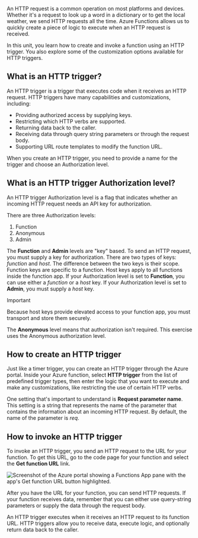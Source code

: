 An HTTP request is a common operation on most platforms and devices. Whether it's a request to look up a word in a dictionary or to get the local weather, we send HTTP requests all the time. Azure Functions allows us to quickly create a piece of logic to execute when an HTTP request is received.

In this unit, you learn how to create and invoke a function using an HTTP trigger. You also explore some of the customization options available for HTTP triggers.

## What is an HTTP trigger?

An HTTP trigger is a trigger that executes code when it receives an HTTP request. HTTP triggers have many capabilities and customizations, including:

- Providing authorized access by supplying keys.
- Restricting which HTTP verbs are supported.
- Returning data back to the caller.
- Receiving data through query string parameters or through the request body.
- Supporting URL route templates to modify the function URL.

When you create an HTTP trigger, you need to provide a name for the trigger and choose an Authorization level.

## What is an HTTP trigger Authorization level?

An HTTP trigger Authorization level is a flag that indicates whether an incoming HTTP request needs an API key for authorization.

There are three Authorization levels:

1. Function
2. Anonymous
3. Admin

The **Function** and **Admin** levels are "key" based. To send an HTTP request, you must supply a key for authorization. There are two types of keys: *function* and *host*. The difference between the two keys is their scope. Function keys are specific to a function. Host keys apply to all functions inside the function app. If your Authorization level is set to **Function**, you can use either a *function* or a *host* key. If your Authorization level is set to **Admin**, you must supply a *host* key.

> [!IMPORTANT]
> Because host keys provide elevated access to your function app, you must transport and store them securely. 

The **Anonymous** level means that authorization isn't required. This exercise uses the Anonymous authorization level.

## How to create an HTTP trigger

Just like a timer trigger, you can create an HTTP trigger through the Azure portal. Inside your Azure function, select **HTTP trigger** from the list of predefined trigger types, then enter the logic that you want to execute and make any customizations, like restricting the use of certain HTTP verbs.

One setting that's important to understand is **Request parameter name**. This setting is a string that represents the name of the parameter that contains the information about an incoming HTTP request. By default, the name of the parameter is *req*.

## How to invoke an HTTP trigger

To invoke an HTTP trigger, you send an HTTP request to the URL for your function. To get this URL, go to the code page for your function and select the **Get function URL** link.

![Screenshot of the Azure portal showing a Functions App pane with the app's Get function URL button highlighted.](../media/5-function-url.png)

After you have the URL for your function, you can send HTTP requests. If your function receives data, remember that you can either use query-string parameters or supply the data through the request body.

An HTTP trigger executes when it receives an HTTP request to its function URL. HTTP triggers allow you to receive data, execute logic, and optionally return data back to the caller.
